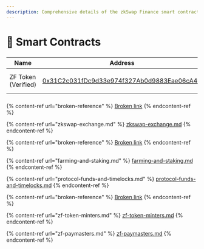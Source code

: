 ```yaml
---
description: Comprehensive details of the zkSwap Finance smart contracts
---
```


# 🔎 Smart Contracts

###

<table data-full-width="false"><thead><tr><th>Name</th><th>Address</th><th>Owner</th></tr></thead><tbody><tr><td>ZF Token (Verified)      </td><td><a href="https://explorer.zksync.io/address/0x31C2c031fDc9d33e974f327Ab0d9883Eae06cA4A#contract">0x31C2c031fDc9d33e974f327Ab0d9883Eae06cA4A</a></td><td><a href="https://explorer.zksync.io/address/0xC824f2Cce71350cC5ece6C699c72BaBa75103907#contract">Timelock Core 7 days</a></td></tr></tbody></table>

###

{% content-ref url="broken-reference" %}
[Broken link](broken-reference)
{% endcontent-ref %}

{% content-ref url="zkswap-exchange.md" %}
[zkswap-exchange.md](zkswap-exchange.md)
{% endcontent-ref %}

{% content-ref url="broken-reference" %}
[Broken link](broken-reference)
{% endcontent-ref %}

{% content-ref url="farming-and-staking.md" %}
[farming-and-staking.md](farming-and-staking.md)
{% endcontent-ref %}

{% content-ref url="protocol-funds-and-timelocks.md" %}
[protocol-funds-and-timelocks.md](protocol-funds-and-timelocks.md)
{% endcontent-ref %}

{% content-ref url="broken-reference" %}
[Broken link](broken-reference)
{% endcontent-ref %}

{% content-ref url="zf-token-minters.md" %}
[zf-token-minters.md](zf-token-minters.md)
{% endcontent-ref %}

{% content-ref url="zf-paymasters.md" %}
[zf-paymasters.md](zf-paymasters.md)
{% endcontent-ref %}

